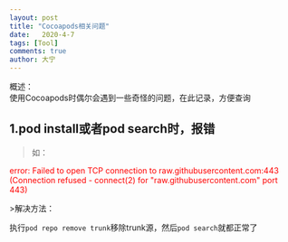 ```yaml
---
layout: post
title: "Cocoapods相关问题"
date:   2020-4-7
tags: [Tool]
comments: true
author: 大宁
---
```


概述：<br>
使用Cocoapods时偶尔会遇到一些奇怪的问题，在此记录，方便查询

<!-- more -->

## 1.pod install或者pod search时，报错
>如：
<p style="color:red">error: Failed to open TCP connection to raw.githubusercontent.com:443 (Connection refused - connect(2) for "raw.githubusercontent.com" port 443)</p>
>解决方法：

执行`pod repo remove trunk`移除trunk源，然后`pod search`就都正常了